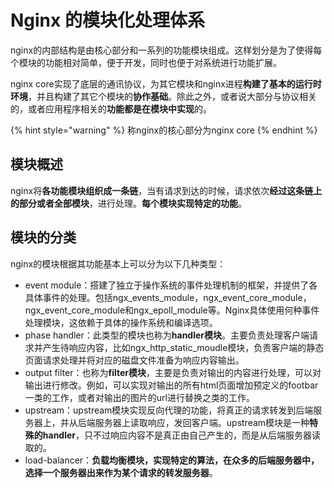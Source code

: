 # Nginx 的模块化处理体系

nginx的内部结构是由核心部分和一系列的功能模块组成。这样划分是为了使得每个模块的功能相对简单，便于开发，同时也便于对系统进行功能扩展。

nginx core实现了底层的通讯协议，为其它模块和nginx进程**构建了基本的运行时环境**，并且构建了其它个模块的**协作基础**。除此之外，或者说大部分与协议相关的，或者应用程序相关的**功能都是在模块中实现**的。

{% hint style="warning" %}
称nginx的核心部分为nginx core
{% endhint %}

## **模块概述**

nginx将**各功能模块组织成一条链**，当有请求到达的时候，请求依次**经过这条链上的部分或者全部模块**，进行处理。**每个模块实现特定的功能**。

## 模块的分类

nginx的模块根据其功能基本上可以分为以下几种类型：

* event module：搭建了独立于操作系统的事件处理机制的框架，并提供了各具体事件的处理。包括ngx\_events\_module，ngx\_event\_core\_module，ngx\_event\_core\_module和ngx\_epoll\_module等。Nginx具体使用何种事件处理模块，这依赖于具体的操作系统和编译选项。
* phase handler：此类型的模块也称为**handler模块**。主要负责处理客户端请求并产生待响应内容，比如ngx\_http\_static\_moudle模块，负责客户端的静态页面请求处理并将对应的磁盘文件准备为响应内容输出。
* output filter：也称为**filter模块**，主要是负责对输出的内容进行处理，可以对输出进行修改。例如，可以实现对输出的所有html页面增加预定义的footbar一类的工作，或者对输出的图片的url进行替换之类的工作。
* upstream：upstream模块实现反向代理的功能，将真正的请求转发到后端服务器上，并从后端服务器上读取响应，发回客户端。upstream模块是一种**特殊的handler**，只不过响应内容不是真正由自己产生的，而是从后端服务器读取的。
* load-balancer：**负载均衡模块，实现特定的算法，在众多的后端服务器中，选择一个服务器出来作为某个请求的转发服务器**。

